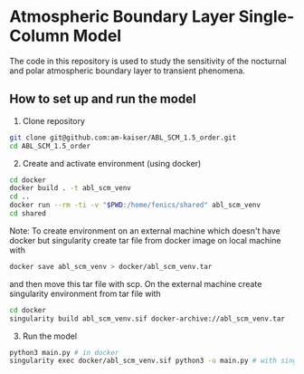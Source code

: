 # Atmospheric Boundary Layer Single-Column Model

The code in this repository is used to study the sensitivity of the nocturnal and polar atmospheric boundary layer to transient phenomena. 


## How to set up and run the model
1. Clone repository
```bash
git clone git@github.com:am-kaiser/ABL_SCM_1.5_order.git
cd ABL_SCM_1.5_order
```
2. Create and activate environment (using docker)
```bash
cd docker
docker build . -t abl_scm_venv
cd ..
docker run --rm -ti -v "$PWD:/home/fenics/shared" abl_scm_venv
cd shared
```
Note: To create environment on an external machine which doesn't have docker but singularity create tar file from docker 
image on local machine with
```bash
docker save abl_scm_venv > docker/abl_scm_venv.tar
```
and then move this tar file with scp. On the external machine create singularity environment from tar file with
```bash
cd docker
singularity build abl_scm_venv.sif docker-archive://abl_scm_venv.tar
```

3. Run the model
```bash
python3 main.py # in docker
singularity exec docker/abl_scm_venv.sif python3 -u main.py # with singularity
```